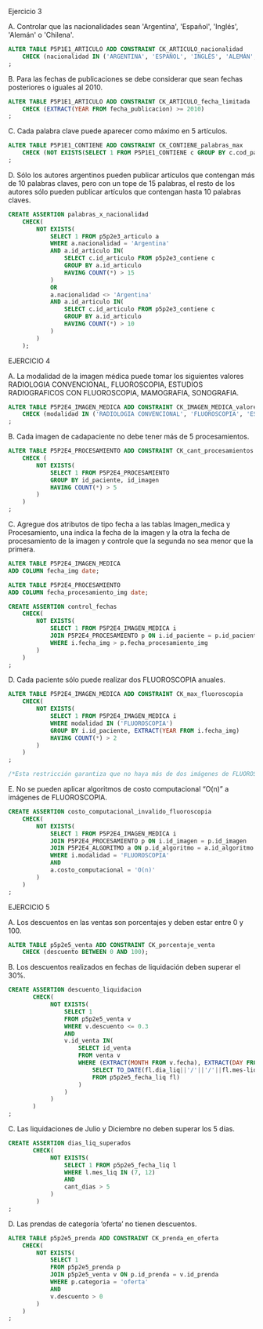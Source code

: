 Ejercicio 3

A. Controlar que las nacionalidades sean 'Argentina', 'Español', 'Inglés', 'Alemán' o 'Chilena'.

```SQL
ALTER TABLE P5P1E1_ARTICULO ADD CONSTRAINT CK_ARTICULO_nacionalidad
    CHECK (nacionalidad IN ('ARGENTINA', 'ESPAÑOL', 'INGLÉS', 'ALEMÁN', 'CHILENA'))
;
```

B. Para las fechas de publicaciones se debe considerar que sean fechas posteriores o iguales al 2010.

```SQL
ALTER TABLE P5P1E1_ARTICULO ADD CONSTRAINT CK_ARTICULO_fecha_limitada
    CHECK (EXTRACT(YEAR FROM fecha_publicacion) >= 2010)
;
```

C. Cada palabra clave puede aparecer como máximo en 5 artículos.

```SQL
ALTER TABLE P5P1E1_CONTIENE ADD CONSTRAINT CK_CONTIENE_palabras_max
    CHECK (NOT EXISTS(SELECT 1 FROM P5P1E1_CONTIENE c GROUP BY c.cod_palabra HAVING COUNT(*) < 5))
;
```

D. Sólo los autores argentinos pueden publicar artículos que contengan más de 10 palabras claves, pero con un tope de 15 palabras, el resto de los autores sólo pueden publicar artículos que contengan hasta 10 palabras claves.

```SQL
CREATE ASSERTION palabras_x_nacionalidad
    CHECK(
        NOT EXISTS(
            SELECT 1 FROM p5p2e3_articulo a
            WHERE a.nacionalidad = 'Argentina' 
            AND a.id_articulo IN(
                SELECT c.id_articulo FROM p5p2e3_contiene c
                GROUP BY a.id_articulo
                HAVING COUNT(*) > 15
            )
            OR
            a.nacionalidad <> 'Argentina' 
            AND a.id_articulo IN(
                SELECT c.id_articulo FROM p5p2e3_contiene c
                GROUP BY a.id_articulo
                HAVING COUNT(*) > 10
            )
        )
    );
```

EJERCICIO 4 

A. La modalidad de la imagen médica puede tomar los siguientes valores RADIOLOGIA CONVENCIONAL, FLUOROSCOPIA, ESTUDIOS RADIOGRAFICOS CON FLUOROSCOPIA, MAMOGRAFIA, SONOGRAFIA.

```SQL
ALTER TABLE P5P2E4_IMAGEN_MEDICA ADD CONSTRAINT CK_IMAGEN_MEDICA_valores_modalidad
    CHECK (modalidad IN ('RADIOLOGIA CONVENCIONAL', 'FLUOROSCOPIA', 'ESTUDIOS RADIOGRAFICOS CON FLUOROSCOPIA', 'MAMOGRAFIA', 'SONOGRAFIA'))
;
```

B. Cada imagen de cadapaciente no debe tener más de 5 procesamientos.

```SQL
ALTER TABLE P5P2E4_PROCESAMIENTO ADD CONSTRAINT CK_cant_procesamientos
    CHECK (
        NOT EXISTS(
            SELECT 1 FROM P5P2E4_PROCESAMIENTO
            GROUP BY id_paciente, id_imagen
            HAVING COUNT(*) > 5
        )
    )
;
```

C. Agregue dos atributos de tipo fecha a las tablas Imagen_medica y Procesamiento, una indica la fecha de la imagen y la otra la fecha de procesamiento de la imagen y controle que la segunda no sea menor que la primera.

```SQL
ALTER TABLE P5P2E4_IMAGEN_MEDICA
ADD COLUMN fecha_img date;

ALTER TABLE P5P2E4_PROCESAMIENTO
ADD COLUMN fecha_procesamiento_img date;

CREATE ASSERTION control_fechas
    CHECK(
        NOT EXISTS(
            SELECT 1 FROM P5P2E4_IMAGEN_MEDICA i
            JOIN P5P2E4_PROCESAMIENTO p ON i.id_paciente = p.id_paciente AND i.id_imagen = p.id_imagen
            WHERE i.fecha_img > p.fecha_procesamiento_img
        )
    )
;
```

D. Cada paciente sólo puede realizar dos FLUOROSCOPIA anuales.

```SQL
ALTER TABLE P5P2E4_IMAGEN_MEDICA ADD CONSTRAINT CK_max_fluoroscopia
    CHECK(
        NOT EXISTS(
            SELECT 1 FROM P5P2E4_IMAGEN_MEDICA i
            WHERE modalidad IN ('FLUOROSCOPIA')
            GROUP BY i.id_paciente, EXTRACT(YEAR FROM i.fecha_img)
            HAVING COUNT(*) > 2 
        )
    )
;

/*Esta restricción garantiza que no haya más de dos imágenes de FLUOROSCOPIA para un paciente en un año determinado en la tabla P5P2E4_IMAGEN_MEDICA. Si esta condición se viola para cualquier paciente y año, la operación de inserción o actualización de la tabla se revertirá y se lanzará un error.*/
```

E. No se pueden aplicar algoritmos de costo computacional “O(n)” a imágenes de FLUOROSCOPIA.

```SQL
CREATE ASSERTION costo_computacional_invalido_fluoroscopia
    CHECK(
        NOT EXISTS(
            SELECT 1 FROM P5P2E4_IMAGEN_MEDICA i
            JOIN P5P2E4_PROCESAMIENTO p ON i.id_imagen = p.id_imagen
            JOIN P5P2E4_ALGORITMO a ON p.id_algoritmo = a.id_algoritmo
            WHERE i.modalidad = 'FLUOROSCOPIA'
            AND
            a.costo_computacional = 'O(n)'
        )
    )
;
```

EJERCICIO 5

A. Los descuentos en las ventas son porcentajes y deben estar entre 0 y 100.

```SQL
ALTER TABLE p5p2e5_venta ADD CONSTRAINT CK_porcentaje_venta
    CHECK (descuento BETWEEN 0 AND 100);
```

B. Los descuentos realizados en fechas de liquidación deben superar el 30%.

```SQL
CREATE ASSERTION descuento_liquidacion
       CHECK(
            NOT EXISTS(
                SELECT 1 
                FROM p5p2e5_venta v
                WHERE v.descuento <= 0.3
                AND
                v.id_venta IN(
                    SELECT id_venta
                    FROM venta v
                    WHERE (EXTRACT(MONTH FROM v.fecha), EXTRACT(DAY FROM v.fecha), EXTRACT(YEAR FROM v.fecha)) IN(
                        SELECT TO_DATE(fl.dia_liq||'/'||'/'||fl.mes-liq||'/'||EXTRACT(YEAR FROM v.fecha) 
                        FROM p5p2e5_fecha_liq fl)
                    )
                )
            )
       )
;
```

C. Las liquidaciones de Julio y Diciembre no deben superar los 5 días.

```SQL
CREATE ASSERTION dias_liq_superados
       CHECK(
            NOT EXISTS(
                SELECT 1 FROM p5p2e5_fecha_liq l
                WHERE l.mes_liq IN (7, 12)
                AND
                cant_dias > 5
            )
        )
;
```

D. Las prendas de categoría ‘oferta’ no tienen descuentos.

```SQL
ALTER TABLE p5p2e5_prenda ADD CONSTRAINT CK_prenda_en_oferta
    CHECK(
        NOT EXISTS(
            SELECT 1 
            FROM p5p2e5_prenda p
            JOIN p5p2e5_venta v ON p.id_prenda = v.id_prenda
            WHERE p.categoria = 'oferta'
            AND
            v.descuento > 0
        )
    )
;
```